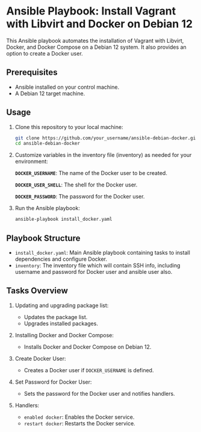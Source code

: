 # Ansible Playbook: Install Vagrant with Libvirt and Docker on Debian 12

This Ansible playbook automates the installation of Vagrant with Libvirt, Docker, and Docker Compose on a Debian 12 system. It also provides an option to create a Docker user.

## Prerequisites

- Ansible installed on your control machine.
- A Debian 12 target machine.

## Usage

1. Clone this repository to your local machine:

   ```bash
   git clone https://github.com/your_username/ansible-debian-docker.git
   cd ansible-debian-docker
   ```
2. Customize variables in the inventory file (inventory) as needed for your environment:

    **`DOCKER_USERNAME`**: The name of the Docker user to be created.

    **`DOCKER_USER_SHELL`**: The shell for the Docker user.

    **`DOCKER_PASSWORD`**: The password for the Docker user.

3. Run the Ansible playbook:

    ```bash
    ansible-playbook install_docker.yaml
    ```

## Playbook Structure
*   `install_docker.yaml`: Main Ansible playbook containing tasks to install dependencies and configure Docker.
*   `inventory`: The inventory file which will contain SSH info, including username and password for Docker user and ansible user also.

## Tasks Overview
1. Updating and upgrading package list:  
    *   Updates the package list.
    *   Upgrades installed packages.

2. Installing Docker and Docker Compose: 
    *   Installs Docker and Docker Compose on Debian 12.

3. Create Docker User:
    *   Creates a Docker user if `DOCKER_USERNAME` is defined.

4. Set Password for Docker User:
    *   Sets the password for the Docker user and notifies handlers.

5. Handlers:
    *   `enabled docker`: Enables the Docker service.
    *   `restart docker`: Restarts the Docker service.